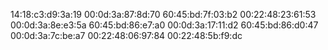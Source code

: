 14:18:c3:d9:3a:19
00:0d:3a:87:8d:70
60:45:bd:7f:03:b2
00:22:48:23:61:53
00:0d:3a:8e:e3:5a
60:45:bd:86:e7:a0
00:0d:3a:17:11:d2
60:45:bd:86:d0:47
00:0d:3a:7c:be:a7
00:22:48:06:97:84
00:22:48:5b:f9:dc
